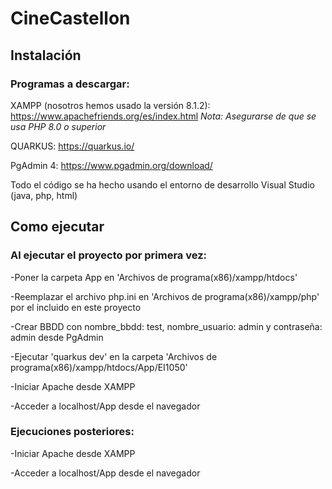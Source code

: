 # CineCastellon

## Instalación

### Programas a descargar:

XAMPP (nosotros hemos usado la versión 8.1.2): https://www.apachefriends.org/es/index.html  *Nota: Asegurarse de que se usa PHP 8.0 o superior*

QUARKUS: https://quarkus.io/

PgAdmin 4: https://www.pgadmin.org/download/

Todo el código se ha hecho usando el entorno de desarrollo Visual Studio (java, php, html)


## Como ejecutar

### Al ejecutar el proyecto por primera vez:

-Poner la carpeta App en 'Archivos de programa(x86)/xampp/htdocs'

-Reemplazar el archivo php.ini en 'Archivos de programa(x86)/xampp/php' por el incluido en este proyecto

-Crear BBDD con nombre_bbdd: test, nombre_usuario: admin y contraseña: admin desde PgAdmin

-Ejecutar 'quarkus dev' en la carpeta 'Archivos de programa(x86)/xampp/htdocs/App/EI1050'

-Iniciar Apache desde XAMPP

-Acceder a localhost/App desde el navegador

### Ejecuciones posteriores:

-Iniciar Apache desde XAMPP

-Acceder a localhost/App desde el navegador
